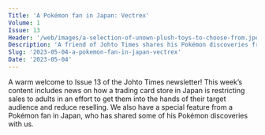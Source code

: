 ```yaml
---
Title: 'A Pokémon fan in Japan: Vectrex'
Volume: 1
Issue: 13
Header: '/web/images/a-selection-of-unown-plush-toys-to-choose-from.jpeg'
Description: 'A friend of Johto Times shares his Pokémon discoveries from across Japan'
Slug: '2023-05-04-a-pokemon-fan-in-japan-vectrex'
Date: '2023-05-04'
---
```

A warm welcome to Issue 13 of the Johto Times newsletter! This week’s content includes news on how a trading card store in Japan is restricting sales to adults in an effort to get them into the hands of their target audience and reduce reselling. We also have a special feature from a Pokémon fan in Japan, who has shared some of his Pokémon discoveries with us.